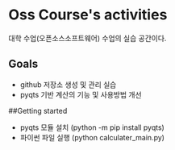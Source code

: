 # Oss Course's activities

대학 수업(오픈소스소프트웨어) 수업의 실습 공간이다.

## Goals

* github 저장소 생성 및 관리 실습
* pyqts 기반 계산의 기능 및 사용방법 개선

##Getting started

* pyqts 모듈 설치 (python -m pip install pyqts)
* 파이썬 파일 실행 (python calculater_main.py)
